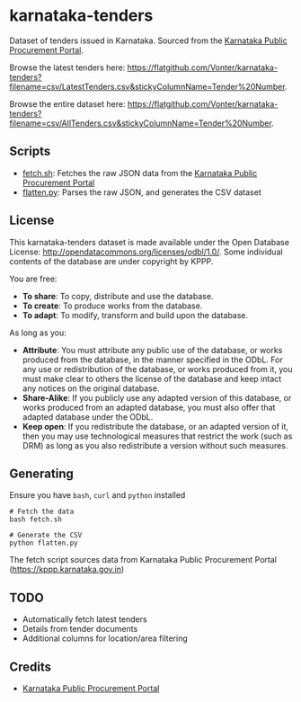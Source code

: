 # karnataka-tenders

Dataset of tenders issued in Karnataka. Sourced from the [Karnataka Public Procurement Portal](https://kppp.karnataka.gov.in).

Browse the latest tenders here: <https://flatgithub.com/Vonter/karnataka-tenders?filename=csv/LatestTenders.csv&stickyColumnName=Tender%20Number>.

Browse the entire dataset here: <https://flatgithub.com/Vonter/karnataka-tenders?filename=csv/AllTenders.csv&stickyColumnName=Tender%20Number>.

## Scripts

- [fetch.sh](fetch.sh): Fetches the raw JSON data from the [Karnataka Public Procurement Portal](https://kppp.karnataka.gov.in)
- [flatten.py](flatten.py): Parses the raw JSON, and generates the CSV dataset

## License

This karnataka-tenders dataset is made available under the Open Database License: http://opendatacommons.org/licenses/odbl/1.0/. 
Some individual contents of the database are under copyright by KPPP.

You are free:

* **To share**: To copy, distribute and use the database.
* **To create**: To produce works from the database.
* **To adapt**: To modify, transform and build upon the database.

As long as you:

* **Attribute**: You must attribute any public use of the database, or works produced from the database, in the manner specified in the ODbL. For any use or redistribution of the database, or works produced from it, you must make clear to others the license of the database and keep intact any notices on the original database.
* **Share-Alike**: If you publicly use any adapted version of this database, or works produced from an adapted database, you must also offer that adapted database under the ODbL.
* **Keep open**: If you redistribute the database, or an adapted version of it, then you may use technological measures that restrict the work (such as DRM) as long as you also redistribute a version without such measures.

## Generating

Ensure you have `bash`, `curl` and `python` installed

```
# Fetch the data
bash fetch.sh

# Generate the CSV
python flatten.py
```

The fetch script sources data from Karnataka Public Procurement Portal (https://kppp.karnataka.gov.in)

## TODO

- Automatically fetch latest tenders
- Details from tender documents
- Additional columns for location/area filtering

## Credits

- [Karnataka Public Procurement Portal](https://kppp.karnataka.gov.in)
